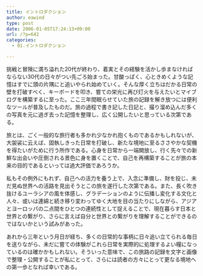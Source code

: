 ```yaml
---
title: イントロダクション
author: eawind
type: post
date: 2006-01-05T17:24:13+09:00
url: /?p=642
categories:
  - 01.イントロダクション

---
```

挑戦と冒険に満ち溢れた20代が終わり、着実とその経験を活かし歩まなければならない30代の日々がつい先ごろ始まった。甘酸っぱく、心ときめくような記憶はすでに頭の片隅にと追いやられ始めていく。そんな厚く立ちはだかる日常の壁を打破すべく、キーボードを叩き、嘗ての栄光に再び灯火を与えたいとマイブログを構築するに至った。ここ三年間眠らせていた旅の記録を解き放つには便利なツールが普及したものだ。旅の過程で書き記した日記と、撮り溜め込んだ多くの写真を元に過ぎ去った記憶を整理し、広く公開したいと思っている次第である。

旅とは、ごく一般的な旅行者も多かれ少なかれ抱くものであるかもしれないが、大袈裟に云えば、固執しきった日常を打破し、新たな境地に至るささやかな契機を得たいがために行う所作である。心身を日常から一端開放し、行く先々での新鮮な出会いや圧倒される景色に身を置くことで、自己を再構築することが旅の本来の目的であるといっては過大評価であろうか。

私もその例外にもれず、自己への活力を養う上で、入念に準備し、財を投じ、未だ見ぬ世界への活路を見出そうとこの旅を遂行した次第である。また、長く吹き抜けるユーラシアの風を体感し、グラデーションのように伝播し変化する文化と人々、或いは連綿と続き移り変わってゆく大地を目の当たりにしながら、アジアとヨーロッパの二点間をひとつの連続性として捉えることで、現在暮らす日本と世界との繋がり、さらに言えば自分と世界との繋がりを理解することができるのではないかという試みがあった。

あれから三年という月日が経ち、多くの日常的な事柄に日々追い立てられる毎日を送りながら、未だに嘗ての体験がこれら日常を実際的に処理するよい糧になっているのは確かかもしれない。そういった意味で、この旅路の記録を文字と画像で整理・公開することが私にとって、さらには読者の方々にとって更なる境地への第一歩となれば幸いである。

